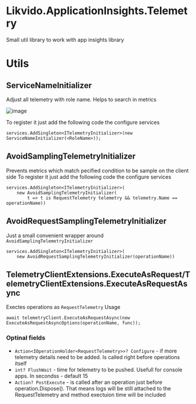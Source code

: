 # Likvido.ApplicationInsights.Telemetry
Small util library to work with app insights library
# Utils
## ServiceNameInitializer
Adjust all telemetry with role name. Helps to search in metrics

![image](https://user-images.githubusercontent.com/3293183/100420543-3919b080-30b9-11eb-8b4d-eadeaaa55a1b.png)

To register it just add the following code the configure services
```
services.AddSingleton<ITelemetryInitializer>(new ServiceNameInitializer(<RoleName>));
```

## AvoidSamplingTelemetryInitializer
Prevents metrics which match pecified condition to be sample on the client side
To register it just add the following code the configure services
```
services.AddSingleton<ITelemetryInitializer>(
    new AvoidSamplingTelemetryInitializer(
        t => t is RequestTelemetry telemetry && telemetry.Name == operationName))
```

## AvoidRequestSamplingTelemetryInitializer
Just a small convenient wrapper around `AvoidSamplingTelemetryInitializer`

```
services.AddSingleton<ITelemetryInitializer>(
    new AvoidRequestSamplingTelemetryInitializer(operationName))
```

## TelemetryClientExtensions.ExecuteAsRequest/TelemetryClientExtensions.ExecuteAsRequestAsync
Exectes operations as `RequestTelemetry`
Usage
```
await telemetryClient.ExecuteAsRequestAsync(new ExecuteAsRequestAsyncOptions(operationName, func));
```
### Optinal fields
* `Action<IOperationHolder<RequestTelemetry>>? Configure` - if more telemetry details need to be added. Is called right before operations itself
* `int? FlushWait` - time for telemetry to be pushed. Usefull for console apps. In secondss - default 15
* `Action? PostExecute` - is called after an operation just before operation.Dispose(). That means logs will be still attached to the RequestTelemetry and method exectuion time will be included